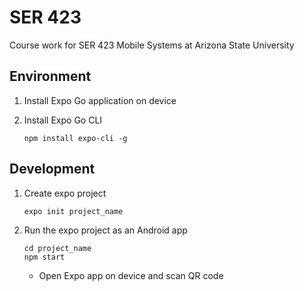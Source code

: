 # SER 423

Course work for SER 423 Mobile Systems at Arizona State University

## Environment

1. Install Expo Go application on device
1. Install Expo Go CLI

    ```shell
    npm install expo-cli -g
    ```

## Development

1. Create expo project

    ```shell
    expo init project_name
    ```

1. Run the expo project as an Android app

    ```shell
    cd project_name
    npm start
    ```

    - Open Expo app on device and scan QR code
